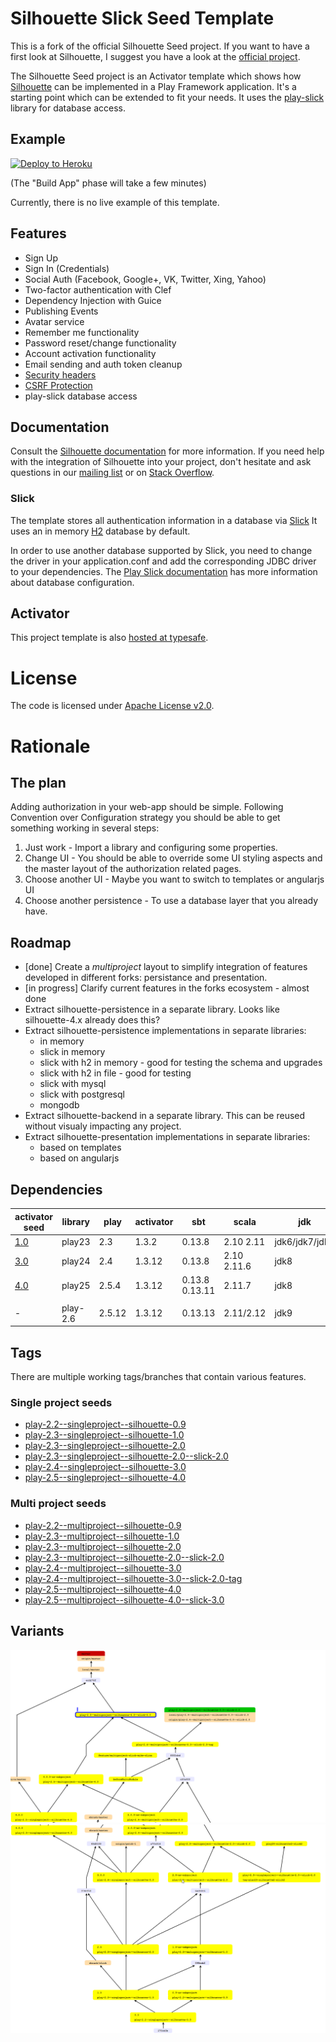 Silhouette Slick Seed Template
==============================

This is a fork of the official Silhouette Seed project. If you want to have a first look at Silhouette, I suggest you have a look at the [official project](https://github.com/mohiva/play-silhouette-seed).

The Silhouette Seed project is an Activator template which shows how [Silhouette](https://github.com/mohiva/play-silhouette) can be implemented in a Play Framework application. It's a starting point which can be extended to fit your needs.
It uses the [play-slick](https://github.com/playframework/play-slick) library for database access.

## Example

[![Deploy to Heroku](https://www.herokucdn.com/deploy/button.png)](https://heroku.com/deploy)

(The "Build App" phase will take a few minutes)

Currently, there is no live example of this template.

## Features

* Sign Up
* Sign In (Credentials)
* Social Auth (Facebook, Google+, VK, Twitter, Xing, Yahoo)
* Two-factor authentication with Clef
* Dependency Injection with Guice
* Publishing Events
* Avatar service
* Remember me functionality
* Password reset/change functionality
* Account activation functionality
* Email sending and auth token cleanup
* [Security headers](https://www.playframework.com/documentation/2.4.x/SecurityHeaders)
* [CSRF Protection](https://www.playframework.com/documentation/2.4.x/ScalaCsrf)
* play-slick database access

## Documentation

Consult the [Silhouette documentation](http://silhouette.mohiva.com/docs) for more information. If you need help with the integration of Silhouette into your project, don't hesitate and ask questions in our [mailing list](https://groups.google.com/forum/#!forum/play-silhouette) or on [Stack Overflow](http://stackoverflow.com/questions/tagged/playframework).

### Slick

The template stores all authentication information in a database via [Slick](http://slick.typesafe.com/) It uses an in memory [H2](www.h2database.com/) database by default.

In order to use another database supported by Slick, you need to change the driver in your application.conf and add the corresponding JDBC driver to your dependencies. The [Play Slick documentation](https://www.playframework.com/documentation/2.4.x/PlaySlick) has more information about database configuration.

## Activator

This project template is also
[hosted at typesafe](https://typesafe.com/activator/template/play-silhouette-slick-seed).

# License

The code is licensed under [Apache License v2.0](http://www.apache.org/licenses/LICENSE-2.0).

# Rationale

## The plan

Adding authorization in your web-app should be simple.
Following Convention over Configuration strategy you should be able to get something working in several steps:

1. Just work - Import a library and configuring some properties.
2. Change UI - You should be able to override some UI styling aspects and the master layout of the authorization related pages.
3. Choose another UI - Maybe you want to switch to templates or angularjs UI
4. Choose another persistence - To use a database layer that you already have.

## Roadmap

- [done] Create a *multiproject* layout to simplify integration of features developed in different forks: persistance and presentation.
- [in progress] Clarify current features in the forks ecosystem - almost done
- Extract silhouette-persistence in a separate library. Looks like silhouette-4.x already does this?
- Extract silhouette-persistence implementations in separate libraries:
  - in memory
  - slick in memory
  - slick with h2 in memory - good for testing the schema and upgrades
  - slick with h2 in file - good for testing
  - slick with mysql
  - slick with postgresql
  - mongodb
- Extract silhouette-backend in a separate library. This can be reused without visualy impacting any project.
- Extract silhouette-presentation implementations in separate libraries:
  - based on templates
  - based on angularjs

## Dependencies

| activator seed | library  | play   | activator | sbt            | scala       | jdk            | slick       | slick plugin      | silhouette | bootstrap     |
|----------------|----------|--------|-----------|----------------|-------------|----------------|-------------|-------------------|------------|---------------|
| [1.0][1]       | play23   | 2.3    | 1.3.2     | 0.13.8         | 2.10 2.11   | jdk6/jdk7/jdk8 | 2.0.0       | 0.7.0             | 1.0/2.0.2  | 3.2.0         |
| [3.0][2]       | play24   | 2.4    | 1.3.12    | 0.13.8         | 2.10 2.11.6 | jdk8           | 3.0.5 3.1.x | 1.0.0 1.0.1/1.1.1 | 3.0.5      | 3.2.0         |
| [4.0][3]       | play25   | 2.5.4  | 1.3.12    | 0.13.8 0.13.11 | 2.11.7      | jdk8           | 3.1.0       | 2.0.2             | 4.0.0      | 3.2.0         |
|                |          |        |           |                |             |                |             |                   |            |               |
| -              | play-2.6 | 2.5.12 | 1.3.12    | 0.13.13        | 2.11/2.12   | jdk9           | 3.1         | 2.0.2             | 4.0        | 4.0.0-alpha.6 |

## Tags

There are multiple working tags/branches that contain various features.

### Single project seeds
* [play-2.2--singleproject--silhouette-0.9](https://github.com/raisercostin/play-silhouette-slick-seed/tree/play-2.2--singleproject--silhouette-0.9)
* [play-2.3--singleproject--silhouette-1.0](https://github.com/raisercostin/play-silhouette-slick-seed/tree/play-2.3--singleproject--silhouette-1.0)
* [play-2.3--singleproject--silhouette-2.0](https://github.com/raisercostin/play-silhouette-slick-seed/tree/play-2.3--singleproject--silhouette-2.0)
* [play-2.3--singleproject--silhouette-2.0--slick-2.0](https://github.com/raisercostin/play-silhouette-slick-seed/tree/play-2.3--singleproject--silhouette-2.0--slick-2.0)
* [play-2.4--singleproject--silhouette-3.0](https://github.com/raisercostin/play-silhouette-slick-seed/tree/play-2.4--singleproject--silhouette-3.0)
* [play-2.5--singleproject--silhouette-4.0](https://github.com/raisercostin/play-silhouette-slick-seed/tree/play-2.5--singleproject--silhouette-4.0)

### Multi project seeds
* [play-2.2--multiproject--silhouette-0.9](https://github.com/raisercostin/play-silhouette-slick-seed/tree/play-2.2--multiproject--silhouette-0.9)
* [play-2.3--multiproject--silhouette-1.0](https://github.com/raisercostin/play-silhouette-slick-seed/tree/play-2.3--multiproject--silhouette-1.0)
* [play-2.3--multiproject--silhouette-2.0](https://github.com/raisercostin/play-silhouette-slick-seed/tree/play-2.3--multiproject--silhouette-2.0)
* [play-2.3--multiproject--silhouette-2.0--slick-2.0](https://github.com/raisercostin/play-silhouette-slick-seed/tree/play-2.3--multiproject--silhouette-2.0--slick-2.0)
* [play-2.4--multiproject--silhouette-3.0](https://github.com/raisercostin/play-silhouette-slick-seed/tree/play-2.4--multiproject--silhouette-3.0)
* [play-2.4--multiproject--silhouette-3.0--slick-2.0-tag](https://github.com/raisercostin/play-silhouette-slick-seed/tree/play-2.4--multiproject--silhouette-3.0--slick-2.0-tag)
* [play-2.5--multiproject--silhouette-4.0](https://github.com/raisercostin/play-silhouette-slick-seed/tree/play-2.5--multiproject--silhouette-4.0)
* [play-2.5--multiproject--silhouette-4.0--slick-3.0](https://github.com/raisercostin/play-silhouette-slick-seed/tree/play-2.5--multiproject--silhouette-4.0--slick-3.0)

## Variants

![enter image description here](docs/branches1.png)
![enter image description here](docs/branches2.png)

[1]:#
[2]:http://www.lightbend.com/activator/template/play-2.4--multimodule--silhouette-3.0--slick-2.0--seed
[3]:http://www.lightbend.com/activator/template/play-2.5--multimodule--silhouette-4.0--slick-3.0--seed
